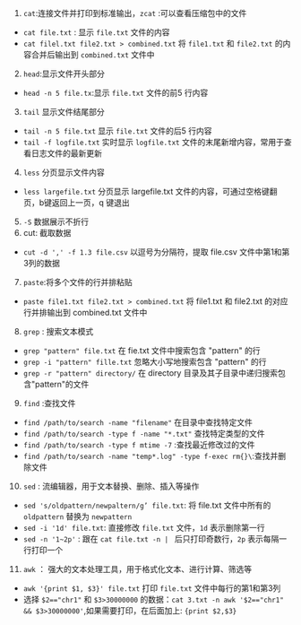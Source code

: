 1. `cat`:连接文件并打印到标准输出，`zcat` :可以查看压缩包中的文件
- `cat file.txt` : 显示 `file.txt` 文件的内容
- `cat filel.txt file2.txt > combined.txt` 将 `file1.txt` 和 `file2.txt` 的内容合并后输出到 `combined.txt` 文件中
2. `head`:显示文件开头部分
- `head -n 5 file.tx`:显示 `file.txt` 文件的前5 行内容
3. `tail` 显示文件结尾部分
- `tail -n 5 file.txt` 显示 `file.txt` 文件的后5 行内容
- `tail -f logfile.txt` 实时显示 `logfile.txt` 文件的末尾新增内容，常用于查看日志文件的最新更新
4. `less` 分页显示文件内容
- `less largefile.txt` 分页显示 largefile.txt 文件的内容，可通过空格键翻页，b键返回上一页，q 键退出
5. `-S` 数据展示不折行
6. cut: 截取数据
- `cut -d ',' -f 1.3 file.csv` 以逗号为分隔符，提取 file.csv 文件中第1和第3列的数据
7. `paste`:将多个文件的行并排粘贴
- `paste file1.txt file2.txt > combined.txt` 将 file1.txt 和 file2.txt 的对应行并排输出到 combined.txt 文件中
8. `grep` : 搜索文本模式
- `grep "pattern" file.txt` 在 fie.txt 文件中搜索包含 "pattern" 的行
- `grep -i "pattern" fille.txt`  忽略大小写地搜索包含 "pattern" 的行
- `grep -r "pattern" directory/` 在 directory 目录及其子目录中递归搜索包含"pattern"的文件
9. `find` :查找文件
- `find /path/to/search -name "filename"` 在目录中查找特定文件
- `find /path/to/search -type f -name "*.txt"` 查找特定类型的文件
- `find /path/to/search -type f mtime -7` :查找最近修改过的文件
- `find /path/to/search -name "temp*.log" -type f-exec rm{}\`:查找并删除文件
10. `sed` : 流编辑器，用于文本替换、删除、插入等操作
- `sed 's/oldpattern/newpaltern/g’ file.txt`: 将 file.txt 文件中所有的 `oldpattern` 替换为 `newpattern`
- `sed -i '1d' file.txt`: 直接修改 `file.txt` 文件，`1d` 表示删除第一行
- `sed -n '1~2p'` : 跟在 `cat file.txt -n | ` 后只打印奇数行，`2p` 表示每隔一行打印一个
11. `awk` ： 强大的文本处理工具，用于格式化文本、进行计算、筛选等
- `awk '{print $1, $3}' file.txt` 打印 `file.txt` 文件中每行的第1和第3列 
- 选择 `$2=="chr1"` 和 `$3>30000000` 的数据：`cat 3.txt -n awk '$2=="chr1" && $3>30000000'`,如果需要打印，在后面加上: `{print $2,$3}`
